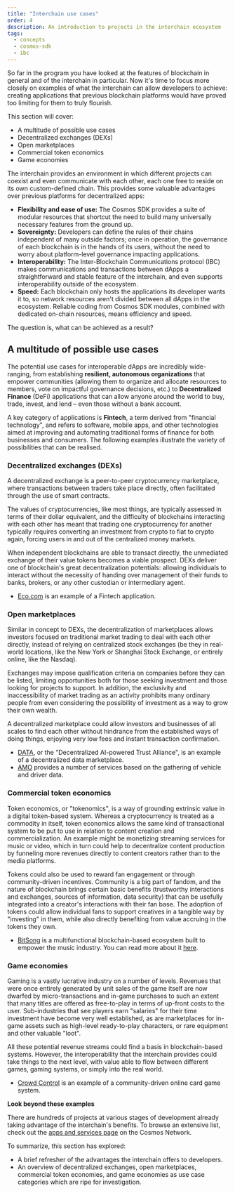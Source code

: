 ```yaml
---
title: "Interchain use cases"
order: 4
description: An introduction to projects in the interchain ecosystem
tags:
  - concepts
  - cosmos-sdk
  - ibc
---
```


So far in the program you have looked at the features of blockchain in general and of the interchain in particular. Now it's time to focus more closely on examples of what the interchain can allow developers to achieve: creating applications that previous blockchain platforms would have proved too limiting for them to truly flourish.

<HighlightBox type="Learning">

This section will cover:

* A multitude of possible use cases
* Decentralized exchanges (DEXs)
* Open marketplaces
* Commercial token economics
* Game economies

</HighlightBox>

The interchain provides an environment in which different projects can coexist and even communicate with each other, each one free to reside on its own custom-defined chain. This provides some valuable advantages over previous platforms for decentralized apps:

* **Flexibility and ease of use:** The Cosmos SDK provides a suite of modular resources that shortcut the need to build many universally necessary features from the ground up.
* **Sovereignty:** Developers can define the rules of their chains independent of many outside factors; once in operation, the governance of each blockchain is in the hands of its users, without the need to worry about platform-level governance impacting applications.
* **Interoperability:** The Inter-Blockchain Communications protocol (IBC) makes communications and transactions between dApps a straightforward and stable feature of the interchain, and even supports interoperability outside of the ecosystem.
* **Speed:** Each blockchain only hosts the applications its developer wants it to, so network resources aren't divided between all dApps in the ecosystem. Reliable coding from Cosmos SDK modules, combined with dedicated on-chain resources, means efficiency and speed.

The question is, what can be achieved as a result?

## A multitude of possible use cases

The potential use cases for interoperable dApps are incredibly wide-ranging, from establishing **resilient, autonomous organizations** that empower communities (allowing them to organize and allocate resources to members, vote on impactful governance decisions, etc.) to **Decentralized Finance** (DeFi) applications that can allow anyone around the world to buy, trade, invest, and lend – even those without a bank account.

A key category of applications is **Fintech**, a term derived from "financial technology", and refers to software, mobile apps, and other technologies aimed at improving and automating traditional forms of finance for both businesses and consumers. The following examples illustrate the variety of possibilities that can be realised.

### Decentralized exchanges (DEXs)

A decentralized exchange is a peer-to-peer cryptocurrency marketplace, where transactions between traders take place directly, often facilitated through the use of smart contracts.

The values of cryptocurrencies, like most things, are typically assessed in terms of their dollar equivalent, and the difficulty of blockchains interacting with each other has meant that trading one cryptocurrency for another typically requires converting an investment from crypto to fiat to crypto again, forcing users in and out of the centralized money markets.

When independent blockchains are able to transact directly, the unmediated exchange of their value tokens becomes a viable prospect. DEXs deliver one of blockchain's great decentralization potentials: allowing individuals to interact without the necessity of handing over management of their funds to banks, brokers, or any other custodian or intermediary agent.

* [Eco.com](https://eco.com/) is an example of a Fintech application.

### Open marketplaces

Similar in concept to DEXs, the decentralization of marketplaces allows investors focused on traditional market trading to deal with each other directly, instead of relying on centralized stock exchanges (be they in real-world locations, like the New York or Shanghai Stock Exchange, or entirely online, like the Nasdaq). 

Exchanges may impose qualification criteria on companies before they can be listed, limiting opportunities both for those seeking investment and those looking for projects to support. In addition, the exclusivity and inaccessibility of market trading as an activity prohibits many ordinary people from even considering the possibility of investment as a way to grow their own wealth.

A decentralized marketplace could allow investors and businesses of all scales to find each other without hindrance from the established ways of doing things, enjoying very low fees and instant transaction confirmation.

* [DATA](https://data.eco/), or the "Decentralized AI-powered Trust Alliance", is an example of a decentralized data marketplace.
* [AMO](https://www.amo.foundation/) provides a number of services based on the gathering of vehicle and driver data.

### Commercial token economics

Token economics, or "tokenomics", is a way of grounding extrinsic value in a digital token-based system. Whereas a cryptocurrency is treated as a commodity in itself, token economics allows the same kind of transactional system to be put to use in relation to content creation and commercialization. An example might be monetizing streaming services for music or video, which in turn could help to decentralize content production by funneling more revenues directly to content creators rather than to the media platforms.

Tokens could also be used to reward fan engagement or through community-driven incentives. Community is a big part of fandom, and the nature of blockchain brings certain basic benefits (trustworthy interactions and exchanges, sources of information, data security) that can be usefully integrated into a creator's interactions with their fan base. The adoption of tokens could allow individual fans to support creatives in a tangible way by "investing" in them, while also directly benefiting from value accruing in the tokens they own.

* [BitSong](https://bitsong.io/) is a multifunctional blockchain-based ecosystem built to empower the music industry. You can read more about it [here](https://docs.bitsong.io/).

### Game economies

Gaming is a vastly lucrative industry on a number of levels. Revenues that were once entirely generated by unit sales of the game itself are now dwarfed by micro-transactions and in-game purchases to such an extent that many titles are offered as free-to-play in terms of up-front costs to the user. Sub-industries that see players earn "salaries" for their time investment have become very well established, as are marketplaces for in-game assets such as high-level ready-to-play characters, or rare equipment and other valuable "loot".

All these potential revenue streams could find a basis in blockchain-based systems. However, the interoperability that the interchain provides could take things to the next level, with value able to flow between different games, gaming systems, or simply into the real world.

* [Crowd Control](https://crowdcontrol.network/#/) is an example of a community-driven online card game system.

<HighlightBox type="info">

**Look beyond these examples**

There are hundreds of projects at various stages of development already taking advantage of the interchain's benefits. To browse an extensive list, check out the [apps and services page](https://cosmos.network/ecosystem/apps/) on the Cosmos Network.

</HighlightBox>

<HighlightBox type="synopsis">

To summarize, this section has explored:

* A brief refresher of the advantages the interchain offers to developers.
* An overview of decentralized exchanges, open marketplaces, commercial token economies, and game economies as use case categories which are ripe for investigation.

</HighlightBox>

<!--## Next up

Are you ready to get some ATOM? Find out all about the native token of the Cosmos Hub and how to stake ATOM in the [next section](./3-atom-staking.md).-->
